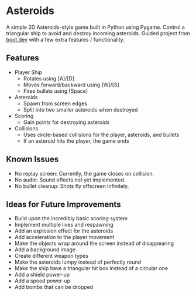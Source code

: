# Asteroids
A simple 2D Asteroids-style game built in Python using Pygame. Control a triangular ship to avoid and destroy incoming asteroids. Guided project from [boot.dev](https://boot.dev) with a few extra features / functionality. 

## Features
- Player Ship
  - Rotates using [A]/[D]
  - Moves forward/backward using [W]/[S]
  - Fires bullets using [Space]
- Asteroids
  - Spawn from screen edges
  - Split into two smaller asteroids when destroyed
- Scoring
  - Gain points for destroying asteroids
- Collisions
  - Uses circle-based collisions for the player, asteroids, and bullets
  - If an asteroid hits the player, the game ends

## Known Issues 
- No replay screen: Currently, the game closes on collision.
- No audio: Sound effects not yet implemented.
- No bullet cleanup: Shots fly offscreen infinitely.

## Ideas for Future Improvements
- Build upon the incredibly basic scoring system
- Implement multiple lives and respawning
- Add an explosion effect for the asteroids
- Add acceleration to the player movement
- Make the objects wrap around the screen instead of disappearing
- Add a background image
- Create different weapon types
- Make the asteroids lumpy instead of perfectly round
- Make the ship have a triangular hit box instead of a circular one
- Add a shield power-up
- Add a speed power-up
- Add bombs that can be dropped
